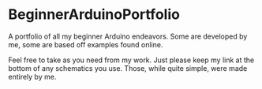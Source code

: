 # BeginnerArduinoPortfolio
A portfolio of all my beginner Arduino endeavors. Some are developed by me, some are based off examples found online.

Feel free to take as you need from my work. Just please keep my link at the bottom of any schematics you use. Those, while quite simple, were made entirely by me. 
